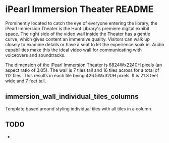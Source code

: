 # iPearl Immersion Theater README

Prominently located to catch the eye of everyone entering the library, the iPearl Immersion Theater
is the Hunt Library's premiere digital exhibit space. The right side of the video wall inside the Theater has a gentle curve, which gives content an immersive quality. Visitors can walk up closely to examine details or have a seat to let the experience soak in. Audio capabilities make this the ideal video wall for communicating with voiceovers and soundtracks.

The dimension of the iPearl Immersion Theater is 6824Wx2240H pixels (an aspect ratio of 3.05). The wall is 7 tiles tall and 16 tiles across for a total of 112 tiles. This results in each tile being 426.5Wx320H pixels. It is 21.3 feet wide and 7 feet tall.

## immersion_wall_individual_tiles_columns

Template based around styling individual tiles with all tiles in a column.

## TODO

- 